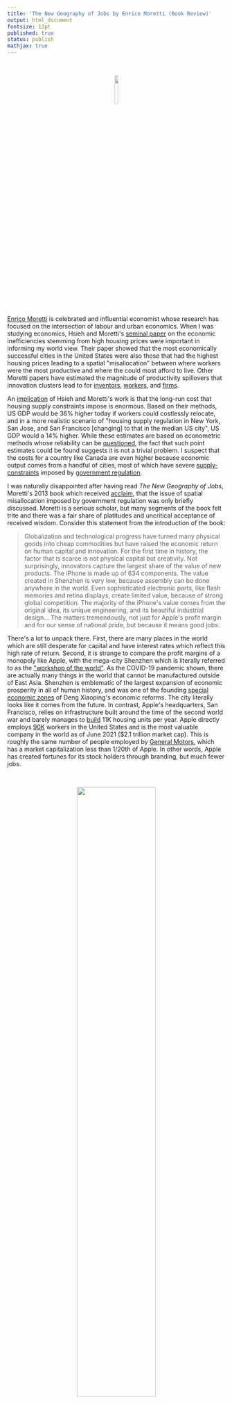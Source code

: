 ```yaml
---
title: 'The New Geography of Jobs by Enrico Moretti (Book Review)'
output: html_document
fontsize: 12pt
published: true
status: publish
mathjax: true
---
```


<br>
<p align="center"><img src="/figures/moretti.jpg" width="13%"></p>
<br>

[Enrico Moretti](https://eml.berkeley.edu/~moretti/) is celebrated and influential economist whose research has focused on the intersection of labour and urban economics. When I was studying economics, Hsieh and Moretti's [seminal paper](https://www.aeaweb.org/articles?id=10.1257/mac.20170388) on the economic inefficiencies stemming from high housing prices were important in informing my world view. Their paper showed that the most economically successful cities in the United States were also those that had the highest housing prices leading to a spatial "misallocation" between where workers were the most productive and where the could most afford to live. Other Moretti papers have estimated the magnitude of productivity spillovers that innovation clusters lead to for [inventors](https://eml.berkeley.edu/~moretti/clusters.pdf), [workers](https://www.brown.edu/Departments/Economics/Faculty/henderson/cities5.pdf), and [firms](https://www.aeaweb.org/articles?id=10.1257/0002828041464623). 

An [implication](https://www.econlib.org/a-correction-on-housing-regulation/) of Hsieh and Moretti's work is that the long-run cost that housing supply constraints impose is enormous. Based on their methods, US GDP would be 36% higher today if workers could costlessly relocate, and in a more realistic scenario of "housing supply regulation in New York, San Jose, and San Francisco \[changing\] to that in the median US city", US GDP would a 14% higher. While these estimates are based on econometric methods whose reliability can be [questioned](http://www.erikdrysdale.com/us_opioid/), the fact that such point estimates could be found suggests it is not a trivial problem. I suspect that the costs for a country like Canada are even higher because economic output comes from a handful of cities, most of which have severe [supply-constraints](http://www.erikdrysdale.com/DA_kramer/) imposed by [government regulation](https://bioeconometrician.github.io/supplymatters/). 

I was naturally disappointed after having read *The New Geography of Jobs*, Moretti's 2013 book which received [acclaim](https://irs.princeton.edu/william-g-bowen-award-outstanding-book-labor-and-public-policy), that the issue of spatial misallocation imposed by government regulation was only briefly discussed. Moretti is a serious scholar, but many segments of the book felt trite and there was a fair share of platitudes and uncritical acceptance of received wisdom. Consider this statement from the introduction of the book:

> Globalization and technological progress have turned many physical goods into cheap commodities but have raised the economic return on human capital and innovation. For the first time in history, the factor that is scarce is not physical capital but creativity. Not surprisingly, innovators capture the largest share of the value of new products. The iPhone is made up of 634 components. The value created in Shenzhen is very low, because assembly can be done anywhere in the world. Even sophisticated electronic parts, like flash memories and retina displays, create limited value, because of strong global competition. The majority of the iPhone's value comes from the original idea, its unique engineering, and its beautiful industrial design... The matters tremendously, not just for Apple's profit margin and for our sense of national pride, but because it means good jobs. 

There's a lot to unpack there. First, there are many places in the world which are still desperate for capital and have interest rates which reflect this high rate of return. Second, it is strange to compare the profit margins of a monopoly like Apple, with the mega-city Shenzhen which is literally referred to as the ["workshop of the world"](https://www.weekinchina.com/chapter/our-guide-to-the-pearl-river-delta/workshop-of-the-world/). As the COVID-19 pandemic shown, there are actually many things in the world that cannot be manufactured outside of East Asia. Shenzhen is emblematic of the largest expansion of economic prosperity in all of human history, and was one of the founding [special economic zones](https://en.wikipedia.org/wiki/Special_economic_zones_of_China) of Deng Xiaoping's economic reforms. The city literally looks like it comes from the future. In contrast, Apple's headquarters, San Francisco, relies on infrastructure built around the time of the second world war and barely manages to [build](https://fred.stlouisfed.org/series/SANF806BPPRIVSA) 11K housing units per year. Apple directly employs [90K](https://www.apple.com/newsroom/2019/08/apples-us-job-footprint-grows-to-two-point-four-million/) workers in the United States and is the most valuable company in the world as of June 2021 ($2.1 trillion market cap). This is roughly the same number of people employed by [General Motors](https://www.gm.com/our-company/us.html), which has a market capitalization less than 1/20th of Apple. In other words, Apple has created fortunes for its stock holders through branding, but much fewer jobs.

<br>
<p align="center"><img src="/figures/shenzhen.jpg" width="60%"></p>
<p align="center"><i>Apple versus this?</i></p>
<br>

*The New Geography of Jobs* goes to great lengths to explain how the small number of direct jobs created by the likes of Apple are actually much more important to the US economy than their paltry number would suggest. Moretti's work on [job multipliers](https://eml.berkeley.edu/~moretti/multipliers.pdf) suggests that for every new job Apple creates, it leads to several jobs in the non-tradeable sector, including those for unskilled workers. Even if this is true, it's not clear whether such impacts are enough to offset the relatively low numbers of individuals employed in high-tech sector. Additionally, such dependence implies strong income inequality, with a wealthy cadre of productive engineers developing tradeable goods, and a flock of economic dependents servicing their niche consumption tastes. Such bitter class separations may be one of the reasons why [Google buses](https://www.bbc.com/news/world-us-canada-44325340) are routinely attacked in the Bay Area. 

The most frustrating aspect of the *The New Geography of Jobs* is that while I am in close political alignment to Moretti, I find his pro-business sentiments too blithe to take seriously. Consider the following:

> Currently the American public holds a rather negative view of the social value of financial "innovation," given the role of derivatives in triggering the Great Recession of 2008-2010. But this is probably an overreaction While there are important exceptions, by and large financial innovation has contributed to supporting America's economic growth. 

Considering the the long-run economic costs of the 2008 financial crisis are globally in the trillions of dollars, this statement is bizarre. The question isn't whether some amount of financial services are valuable, but whether the size of the US financial sector is representative of its true social value or a symptom of pathological hypertrophy stemming from implicit bailout guarantees. Moretti is also dismissive of industrial policy geared towards manufacturing, although he supports significant indirect subsidies to "high tech" companies.

> Essentially, the "manufacturing activists" propose fighting history. Their arguments--both the sophisticated version and its populist sibling--ignore the simple fact that the forces that have caused the decline of manufacturing are difficult to stop. Like King Canute, the English king who believed he could make the tides recede and then almost drowned, the activists cannot simply command the forces of history. 

Through active government policies, countries like Germany and South Korea have maintained a share of the manufacturing [workforce](https://www.brookings.edu/research/global-manufacturing-scorecard-how-the-us-compares-to-18-other-nations/) at 19% and 17%, respectively, whilst the US is at 10%. Suggesting that subsidies to maintain a higher (relative) share of manufacturing employment are a Canute-like exercise is not only wrong, it seems disinterested in the facts. The question isn't whether governments can affect the composition of their workforce (they can), the question is whether it is a good use of resources. 

Authors usually anticipate the criticisms that will be made against their arguments and try to acknowledge them in advance. While Moretti may have had good answers to such questions, I found them absent in many parts of the book. This *New Geography* is presented as a structural trend as unalterable as [Canute's tides](https://en.wikipedia.org/wiki/King_Canute_and_the_tide).[[^1]] For example, Moretti wants to emphasize the important variation in labour market outcomes from geography, not just those of credentials.

> The average worker with a high school education living in Boston makes ... 44% more than a college graduate in Flint... In other words the disparity between cities is so large that it can dominate the disparity between levels of education.

There are several criticisms to what this statement is trying to imply. First, college graduates are not identical machines, and hence a worker with the same education who stays in Flint Michigan might be very different from one who is willing to move. Second, differences in wages may be completely offset by costs of living. This is why economists compare GDP in [purchasing power parity](https://en.wikipedia.org/wiki/Purchasing_power_parity) terms. Lastly, these gaps confuse the average with the marginal effect. It may that the existing workers who have located to Boston do indeed earn this premium, but it says nothing about whether the *marginal* worker should move from Flint to Boston.

> In fact, the full return on education for society--sometimes called social return--is larger than its private return. Since college graduates are not compensated for the benefit they bestow on everyone around them there are fewer college graduates than we as a society would ideally like. 

Do we need most post-docs as well? The book uncritically uses terms like "education" and "human capital" as though they were as distinguishable as widgets. Attending school is not the same as learning which is not the same thing as human capital. Is the social return the same across disciplines? And what is the variation within disciplines? Once again, making a claim of an average effect tells you nothing about which policies should be pursued, because incentives influence individuals *on the margin*. The question isn't whether a straight-A scholastically inclined student should go the college (they will almost certainly earn a premium), the question is whether the marginally interested student, the one with a C+ average who struggles with calculus, should receive additional incentives to go to college when they otherwise would not have attended. 

Though the book presents the *New Geography*'s forces as tide-like, it is almost exclusively focused on the United States.

> While its borders and natural landscape are largely immutable, the country's cities rise and fall as their fortunes change. This has been true and it will true. Just consider this: although the population of the United Stated has quadrupled since 1900, more than a quarter of US counties have actually lost population in this period, a quarter have grown faster than the average, and the top twenty counties have grown by more than one hundred times. 

Tell Poland that a country's borders are largely immutable! Some paragraphs of the book are so banal, I swear I was listening to a speech by [Jim Hacker](https://en.wikipedia.org/wiki/Jim_Hacker)!

> Thus, policies that can increase growth even marginally are vastly more important than any short-term fix to the economy. Our ethos of immediate reward and our almost structural inability to take responsibility for long-term problems is leading us to under-invest in our future. If left unchecked, this tendency could have truly disastrous consequences. The effects will be felt most strongly by our children and by the least fortunate in society. 

<p align="center"><iframe width="560" height="315" src="https://www.youtube.com/embed/aIKJgNQk6i4?start=32" title="YouTube video player" frameborder="0" allow="accelerometer; autoplay; clipboard-write; encrypted-media; gyroscope; picture-in-picture" allowfullscreen></iframe></p>
<p align="center"><i>We live in an age of a new geography...</i></p>

Most academics are at least a little sceptical of academically-driven research, especially after going through grant applications. Yet Moretti is remarkably bullish on the power of basic research:

> The problem is that the difference between private and social return on innovation is much larger than the current subsidies. Bloom and Van Reenan estimate that the social rate of return on R&D is about 38%, almost twice as large as the private return. 

Once again, referring to the return of something as varied as research and development would be like referring to the rate of return on *business*. Which fields? In what era? In what country? Take for example pharmaceutical research, which is characterized by [Eroom's law](https://en.wikipedia.org/wiki/Eroom's_law), in which the cost of developing a drug roughly doubles every nine years. Is this a useful place to put scarce R&D dollars? Or consider the entire sub-field of psychological research into priming which is now considered almost complete [noise](https://replicationindex.com/2017/02/02/reconstruction-of-a-train-wreck-how-priming-research-went-of-the-rails/). Am I take to these numbers seriously as we obtain more and more evidence into the [replication crises](https://en.wikipedia.org/wiki/Replication_crisis) for academic research?

Not only is the book America-focused it also seems naively patriotic at times. There is a touch of the [Horatio Alger](https://en.wikipedia.org/wiki/Horatio_Alger) in this paragraph: 

> In fact, when asked by pollsters, most Americans ... answer that they belong to the middle class. I have always thought that this is one of the fundamental cultural differences between the Old and New Worlds, a difference that could account for the stronger entrepreneurial spirit among Americans and the different attitudes toward income inequality and income distribution.

Does it also account for why the US has one of the [lowest rates](https://www.theatlantic.com/business/archive/2012/10/think-were-the-most-entrepreneurial-country-in-the-world-not-so-fast/263102/) of business formation within the OECD coupled with a [declining](https://technical.ly/2020/05/05/entrepreneurship-was-already-in-decline-now-whats-going-to-happen-recession-economy-new-startups/) rate of entrepreneurship? Europe is no longer in the era of [Baader-Meinhof](https://en.wikipedia.org/wiki/Red_Army_Faction) or the [Italian Communist Party](https://en.wikipedia.org/wiki/1976_Italian_general_election). In many ways the EU today upholds the principles of [market competition](https://fnce.wharton.upenn.edu/wp-content/uploads/2018/10/Phillippon_Europe_v2.5.pdf) more strongly than the US. For a Berkeley professor to suggest that America is a classless society is somewhat quaint, and a little hard to believe. 

<br> 

* * *

[^1]: Actually, the story is both apocryphal and misunderstood. Canute's claim to be able to stop the tides was meant as a joke. He used the incident to tell his courtiers: "Let all men know how empty and worthless is the power of kings, for there is none worthy of the name, but He whom heaven, earth, and sea obey by eternal laws."